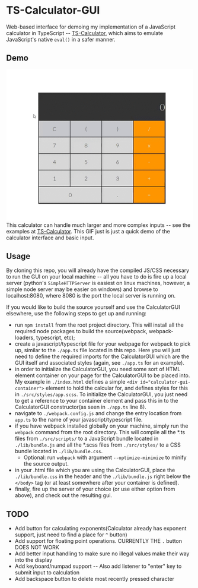#   TS-Calculator-GUI
Web-based interface for demoing my implementation of a JavaScript calculator in TypeScript -- [TS-Calculator](https://github.com/tom-foley/TS-Calculator "TS-Calculator"), which aims to emulate JavaScript's native `eval()` in a safer manner.

##  Demo
![Alt text](CalculatorGUI_Demo.gif?raw=true "CalculatorGUI Demo")
This calculator can handle much larger and more complex inputs -- see the examples at [TS-Calculator](https://github.com/tom-foley/TS-Calculator "TS-Calculator"). This GIF just is just a quick demo of the calculator interface and basic input.

##  Usage
By cloning this repo, you will already have the compiled JS/CSS necessary to run the GUI on your local machine -- all you have to do is fire up a local server (python's `SimpleHTTPServer` is easiest on linux machines, however, a simple node server may be easier on windows) and browse to localhost:8080, where 8080 is the port the local server is running on. 

If you would like to build the source yourself and use the CalculatorGUI elsewhere, use the following steps to get up and running:
*   run `npm install` from the root project directory. This will install all the required node packages to build the source(webpack, webpack-loaders, typescript, etc);
*   create a javascript/typescript file for your webpage for webpack to pick up, similar to the `./app.ts` file located in this repo. Here you will just need to define the required imports for the CalculatorGUI which are the GUI itself and associated styles (again, see `./app.ts` for an example).
*   in order to initialize the CalculatorGUI, you need some sort of HTML element container on your page for the CalculatorGUI to be placed into. My example in `./index.html` defines a simple `<div id="calculator-gui-container">` element to hold the calcular for, and defines styles for this in `./src/styles/app.scss`. To initialize the CalculatorGUI, you just need to get a reference to your container element and pass this in to the CalculatorGUI constructor(as seen in `./app.ts` line 8).
*   navigate to `./webpack.config.js` and change the entry location from `app.ts` to the name of your javascript/typescript file. 
*   if you have webpack installed globally on your machine, simply run the `webpack` command from the root directory. This will compile all the *.ts files from `./src/scripts/` to a JavaScript bundle located in `./lib/bundle.js` and all the *.scss files from `./src/styles/` to a CSS bundle located in `./lib/bundle.css`.
    *   Optional: run `webpack` with argument `--optimize-minimize` to minify the source output.
*   in your .html file which you are using the CalculatorGUI, place the `./lib/bundle.css` in the header and the `./lib/bundle.js` right below the `</body>` tag (or at least somewhere after your container is defined).
*   finally, fire up the server of your choice (or use either option from above), and check out the resulting gui. 

## TODO
*   Add button for calculating exponents(Calculator already has exponent support, just need to find a place for `^` button)
*   Add support for floating point operations. CURRENTLY THE `.` button DOES NOT WORK
*   Add better input handling to make sure no illegal values make their way into the display
*   Add keyboard/numpad support -- Also add listener to "enter" key to submit input to calculation
*   Add backspace button to delete most recently pressed character
